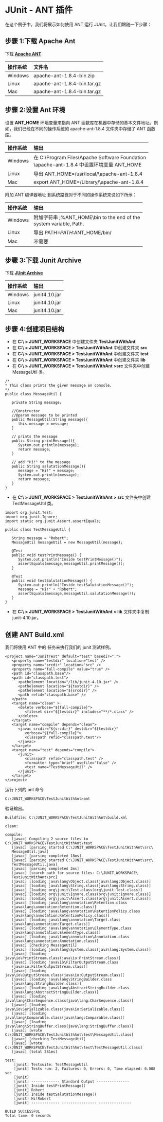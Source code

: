 # JUnit - ANT 插件

在这个例子中，我们将展示如何使用 ANT 运行 JUnit。让我们跟随一下步骤：  

## 步骤 1:下载 Apache Ant

下载 **[Apache ANT](http://ant.apache.org/bindownload.cgi)**  

|**操作系统**      |**文件名**   |
|:----------|:----------|
|Windows|apache-ant-1.8.4-bin.zip|
|Linux|apache-ant-1.8.4-bin.tar.gz|
|Mac|apache-ant-1.8.4-bin.tar.gz|

## 步骤 2:设置 Ant 环境  

设置 **ANT_HOME** 环境变量来指向 ANT 函数库在机器中存储的基本文件地址。例如，我们已经在不同的操作系统的 apache-ant-1.8.4 文件夹中存储了 ANT 函数库。

|**操作系统**      |**输出**   |
|:----------|:----------|
|Windows|在 C:\Program Files\Apache Software Foundation<br>\apache-ant-1.8.4 中设置环境变量 ANT_HOME |
|Linux|导出 ANT_HOME=/usr/local/\apache-ant-1.8.4|
|Mac|export ANT_HOME=/Library/\apache-ant-1.8.4|

附加 ANT 编译器地址 到系统路径对于不同的操作系统来说如下所示： 

|**操作系统**      |**输出**   |
|:----------|:----------|
|Windows|附加字符串 ;%ANT_HOME\bin to the end of the<br> system variable, Path.| 
|Linux|导出 PATH=$PATH:$ANT_HOME/bin/|
|Mac|不需要|  

## 步骤 3:下载 Junit Archive

下载 **[JUnit Archive](https://github.com/downloads/KentBeck/junit/junit-4.10.jar)**

|**操作系统**      |**输出**   |
|:----------|:----------|
|Windows|junit4.10.jar|
|Linux|junit4.10.jar|
|Mac|junit4.10.jar|  

## 步骤 4:创建项目结构

- 在 **C:\ > JUNIT_WORKSPACE** 中创建文件夹 **TestJunitWithAnt**  
- 在 **C:\ > JUNIT_WORKSPACE > TestJunitWithAnt** 中创建文件夹 **src**
- 在 **C:\ > JUNIT_WORKSPACE > TestJunitWithAnt** 中创建文件夹 **test**  
- 在 **C:\ > JUNIT_WORKSPACE > TestJunitWithAnt** 中创建文件夹 **lib**  
- 在 **C:\ > JUNIT_WORKSPACE > TestJunitWithAnt >src** 文件夹中创建 MessageUtil 类。

```
/*
* This class prints the given message on console.
*/
public class MessageUtil {

   private String message;

   //Constructor
   //@param message to be printed
   public MessageUtil(String message){
      this.message = message; 
   }

   // prints the message
   public String printMessage(){
      System.out.println(message);
      return message;
   }   

   // add "Hi!" to the message
   public String salutationMessage(){
      message = "Hi!" + message;
      System.out.println(message);
      return message;
   }   
}
```

- 在 **C:\ > JUNIT_WORKSPACE > TestJunitWithAnt > src** 文件夹中创建 TestMessageUtil 类。

```
import org.junit.Test;
import org.junit.Ignore;
import static org.junit.Assert.assertEquals;

public class TestMessageUtil {

   String message = "Robert";	
   MessageUtil messageUtil = new MessageUtil(message);
   
   @Test
   public void testPrintMessage() {	
      System.out.println("Inside testPrintMessage()");     
      assertEquals(message,messageUtil.printMessage());
   }

   @Test
   public void testSalutationMessage() {
      System.out.println("Inside testSalutationMessage()");
      message = "Hi!" + "Robert";
      assertEquals(message,messageUtil.salutationMessage());
   }
}
```

- 在 **C:\ > JUNIT_WORKSPACE > TestJunitWithAnt > lib** 文件夹中复制  junit-4.10.jar。  

## 创建 ANT Build.xml

我们将使用 ANT 中的 **<junit>** 任务来执行我们的 junit 测试样例。

```
<project name="JunitTest" default="test" basedir=".">
   <property name="testdir" location="test" />
   <property name="srcdir" location="src" />
   <property name="full-compile" value="true" />
   <path id="classpath.base"/>
   <path id="classpath.test">
      <pathelement location="/lib/junit-4.10.jar" />
      <pathelement location="${testdir}" />
      <pathelement location="${srcdir}" />
      <path refid="classpath.base" />
   </path>
   <target name="clean" >
      <delete verbose="${full-compile}">
         <fileset dir="${testdir}" includes="**/*.class" />
      </delete>
   </target>
   <target name="compile" depends="clean">
      <javac srcdir="${srcdir}" destdir="${testdir}" 
         verbose="${full-compile}">
         <classpath refid="classpath.test"/>
      </javac>
   </target>
   <target name="test" depends="compile">
      <junit>
         <classpath refid="classpath.test" />
         <formatter type="brief" usefile="false" />
         <test name="TestMessageUtil" />
      </junit>
   </target>
</project>
```

运行下列的 ant 命令

```
C:\JUNIT_WORKSPACE\TestJunitWithAnt>ant
```

验证输出。  

```
Buildfile: C:\JUNIT_WORKSPACE\TestJunitWithAnt\build.xml

clean:  

compile:  
   [javac] Compiling 2 source files to C:\JUNIT_WORKSPACE\TestJunitWithAnt\test
   [javac] [parsing started C:\JUNIT_WORKSPACE\TestJunitWithAnt\src\
   MessageUtil.java]
   [javac] [parsing completed 18ms]
   [javac] [parsing started C:\JUNIT_WORKSPACE\TestJunitWithAnt\src\
   TestMessageUtil.java]
   [javac] [parsing completed 2ms]
   [javac] [search path for source files: C:\JUNIT_WORKSPACE\
   TestJunitWithAnt\src]    
   [javac] [loading java\lang\Object.class(java\lang:Object.class)]
   [javac] [loading java\lang\String.class(java\lang:String.class)]
   [javac] [loading org\junit\Test.class(org\junit:Test.class)]
   [javac] [loading org\junit\Ignore.class(org\junit:Ignore.class)]
   [javac] [loading org\junit\Assert.class(org\junit:Assert.class)]
   [javac] [loading java\lang\annotation\Retention.class
   (java\lang\annotation:Retention.class)]
   [javac] [loading java\lang\annotation\RetentionPolicy.class
   (java\lang\annotation:RetentionPolicy.class)]
   [javac] [loading java\lang\annotation\Target.class
   (java\lang\annotation:Target.class)]
   [javac] [loading java\lang\annotation\ElementType.class
   (java\lang\annotation:ElementType.class)]
   [javac] [loading java\lang\annotation\Annotation.class
   (java\lang\annotation:Annotation.class)]
   [javac] [checking MessageUtil]
   [javac] [loading java\lang\System.class(java\lang:System.class)]
   [javac] [loading java\io\PrintStream.class(java\io:PrintStream.class)]
   [javac] [loading java\io\FilterOutputStream.class
   (java\io:FilterOutputStream.class)]
   [javac] [loading java\io\OutputStream.class(java\io:OutputStream.class)]
   [javac] [loading java\lang\StringBuilder.class
   (java\lang:StringBuilder.class)]
   [javac] [loading java\lang\AbstractStringBuilder.class
   (java\lang:AbstractStringBuilder.class)]
   [javac] [loading java\lang\CharSequence.class(java\lang:CharSequence.class)]
   [javac] [loading java\io\Serializable.class(java\io:Serializable.class)]
   [javac] [loading java\lang\Comparable.class(java\lang:Comparable.class)]
   [javac] [loading java\lang\StringBuffer.class(java\lang:StringBuffer.class)]
   [javac] [wrote C:\JUNIT_WORKSPACE\TestJunitWithAnt\test\MessageUtil.class]
   [javac] [checking TestMessageUtil]
   [javac] [wrote C:\JUNIT_WORKSPACE\TestJunitWithAnt\test\TestMessageUtil.class]
   [javac] [total 281ms]

test:
    [junit] Testsuite: TestMessageUtil
    [junit] Tests run: 2, Failures: 0, Errors: 0, Time elapsed: 0.008 sec
    [junit]
    [junit] ------------- Standard Output ---------------
    [junit] Inside testPrintMessage()
    [junit] Robert
    [junit] Inside testSalutationMessage()
    [junit] Hi!Robert
    [junit] ------------- ---------------- ---------------

BUILD SUCCESSFUL
Total time: 0 seconds
```
